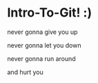 # Intro-To-Git! :)

never gonna give you up

never gonna let you down

never gonna run around

and hurt you
